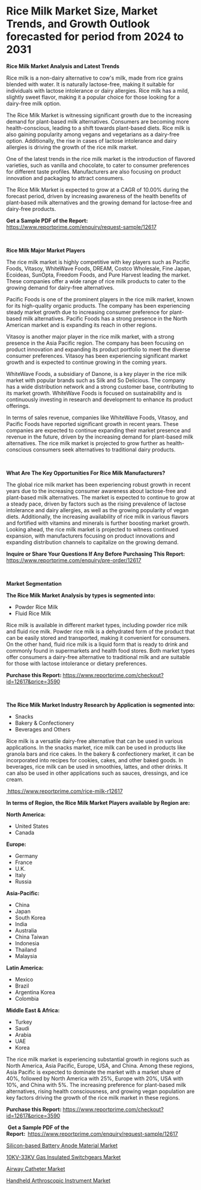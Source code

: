 <p><h1>Rice Milk Market Size, Market Trends, and Growth Outlook forecasted for period from 2024 to 2031</h1></p><p><strong>Rice Milk Market Analysis and Latest Trends</strong></p>
<p><p>Rice milk is a non-dairy alternative to cow's milk, made from rice grains blended with water. It is naturally lactose-free, making it suitable for individuals with lactose intolerance or dairy allergies. Rice milk has a mild, slightly sweet flavor, making it a popular choice for those looking for a dairy-free milk option.</p><p>The Rice Milk Market is witnessing significant growth due to the increasing demand for plant-based milk alternatives. Consumers are becoming more health-conscious, leading to a shift towards plant-based diets. Rice milk is also gaining popularity among vegans and vegetarians as a dairy-free option. Additionally, the rise in cases of lactose intolerance and dairy allergies is driving the growth of the rice milk market.</p><p>One of the latest trends in the rice milk market is the introduction of flavored varieties, such as vanilla and chocolate, to cater to consumer preferences for different taste profiles. Manufacturers are also focusing on product innovation and packaging to attract consumers.</p><p>The Rice Milk Market is expected to grow at a CAGR of 10.00% during the forecast period, driven by increasing awareness of the health benefits of plant-based milk alternatives and the growing demand for lactose-free and dairy-free products.</p></p>
<p><strong>Get a Sample PDF of the Report:&nbsp;</strong> <a href="https://www.reportprime.com/enquiry/request-sample/12617">https://www.reportprime.com/enquiry/request-sample/12617</a></p>
<p>&nbsp;</p>
<p><strong>Rice Milk Major Market Players</strong></p>
<p><p>The rice milk market is highly competitive with key players such as Pacific Foods, Vitasoy, WhiteWave Foods, DREAM, Costco Wholesale, Fine Japan, Ecoideas, SunOpta, Freedom Foods, and Pure Harvest leading the market. These companies offer a wide range of rice milk products to cater to the growing demand for dairy-free alternatives.</p><p>Pacific Foods is one of the prominent players in the rice milk market, known for its high-quality organic products. The company has been experiencing steady market growth due to increasing consumer preference for plant-based milk alternatives. Pacific Foods has a strong presence in the North American market and is expanding its reach in other regions.</p><p>Vitasoy is another major player in the rice milk market, with a strong presence in the Asia Pacific region. The company has been focusing on product innovation and expanding its product portfolio to meet the diverse consumer preferences. Vitasoy has been experiencing significant market growth and is expected to continue growing in the coming years.</p><p>WhiteWave Foods, a subsidiary of Danone, is a key player in the rice milk market with popular brands such as Silk and So Delicious. The company has a wide distribution network and a strong customer base, contributing to its market growth. WhiteWave Foods is focused on sustainability and is continuously investing in research and development to enhance its product offerings.</p><p>In terms of sales revenue, companies like WhiteWave Foods, Vitasoy, and Pacific Foods have reported significant growth in recent years. These companies are expected to continue expanding their market presence and revenue in the future, driven by the increasing demand for plant-based milk alternatives. The rice milk market is projected to grow further as health-conscious consumers seek alternatives to traditional dairy products.</p></p>
<p>&nbsp;</p>
<p><strong>What Are The Key Opportunities For Rice Milk Manufacturers?</strong></p>
<p><p>The global rice milk market has been experiencing robust growth in recent years due to the increasing consumer awareness about lactose-free and plant-based milk alternatives. The market is expected to continue to grow at a steady pace, driven by factors such as the rising prevalence of lactose intolerance and dairy allergies, as well as the growing popularity of vegan diets. Additionally, the increasing availability of rice milk in various flavors and fortified with vitamins and minerals is further boosting market growth. Looking ahead, the rice milk market is projected to witness continued expansion, with manufacturers focusing on product innovations and expanding distribution channels to capitalize on the growing demand.</p></p>
<p><strong>Inquire or Share Your Questions If Any Before Purchasing This Report:</strong> <a href="https://www.reportprime.com/enquiry/pre-order/12617">https://www.reportprime.com/enquiry/pre-order/12617</a></p>
<p>&nbsp;</p>
<p><strong>Market Segmentation</strong></p>
<p><strong>The Rice Milk Market Analysis by types is segmented into:</strong></p>
<p><ul><li>Powder Rice Milk</li><li>Fluid Rice Milk</li></ul></p>
<p><p>Rice milk is available in different market types, including powder rice milk and fluid rice milk. Powder rice milk is a dehydrated form of the product that can be easily stored and transported, making it convenient for consumers. On the other hand, fluid rice milk is a liquid form that is ready to drink and commonly found in supermarkets and health food stores. Both market types offer consumers a dairy-free alternative to traditional milk and are suitable for those with lactose intolerance or dietary preferences.</p></p>
<p><strong>Purchase this Report:&nbsp;</strong><a href="https://www.reportprime.com/checkout?id=12617&price=3590">https://www.reportprime.com/checkout?id=12617&price=3590</a></p>
<p>&nbsp;</p>
<p><strong>The Rice Milk Market Industry Research by Application is segmented into:</strong></p>
<p><ul><li>Snacks</li><li>Bakery & Confectionery</li><li>Beverages and Others</li></ul></p>
<p><p>Rice milk is a versatile dairy-free alternative that can be used in various applications. In the snacks market, rice milk can be used in products like granola bars and rice cakes. In the bakery & confectionery market, it can be incorporated into recipes for cookies, cakes, and other baked goods. In beverages, rice milk can be used in smoothies, lattes, and other drinks. It can also be used in other applications such as sauces, dressings, and ice cream.</p></p>
<p><a href="https://www.reportprime.com/rice-milk-r12617">&nbsp;https://www.reportprime.com/rice-milk-r12617</a></p>
<p><strong>In terms of Region, the Rice Milk Market Players available by Region are:</strong></p>
<p>
    <p> <strong> North America: </strong>
        <ul>
            <li>United States</li>
            <li>Canada</li>
        </ul>
        </p> 
    <p> <strong> Europe: </strong>
        <ul>
            <li>Germany</li>
            <li>France</li>
            <li>U.K.</li>
            <li>Italy</li>
            <li>Russia</li>
        </ul>
        </p> 
    <p> <strong> Asia-Pacific: </strong>
        <ul>
            <li>China</li>
            <li>Japan</li>
            <li>South Korea</li>
            <li>India</li>
            <li>Australia</li>
            <li>China Taiwan</li>
            <li>Indonesia</li>
            <li>Thailand</li>
            <li>Malaysia</li>
        </ul>
        </p> 
    <p> <strong> Latin America: </strong>
        <ul>
            <li>Mexico</li>
            <li>Brazil</li>
            <li>Argentina Korea</li>
            <li>Colombia</li>
        </ul>
        </p> 
    <p> <strong> Middle East & Africa: </strong>
        <ul>
            <li>Turkey</li>
            <li>Saudi</li>
            <li>Arabia</li>
            <li>UAE</li>
            <li>Korea</li>
        </ul>
    </p>
    </p>
<p><p>The rice milk market is experiencing substantial growth in regions such as North America, Asia Pacific, Europe, USA, and China. Among these regions, Asia Pacific is expected to dominate the market with a market share of 40%, followed by North America with 25%, Europe with 20%, USA with 10%, and China with 5%. The increasing preference for plant-based milk alternatives, rising health consciousness, and growing vegan population are key factors driving the growth of the rice milk market in these regions.</p></p>
<p><strong>Purchase this Report: </strong><a href="https://www.reportprime.com/checkout?id=12617&price=3590">https://www.reportprime.com/checkout?id=12617&price=3590</a></p>
<p>&nbsp;<strong>Get a Sample PDF of the Report:&nbsp;&nbsp;</strong><a href="https://www.reportprime.com/enquiry/request-sample/12617">https://www.reportprime.com/enquiry/request-sample/12617</a></p>
<p><strong></strong></p>
<p><p><a href="https://github.com/vimar16th/Market-Research-Report-List-5/blob/main/silicon-based-battery-anode-material-market.md">Silicon-based Battery Anode Material Market</a></p><p><a href="https://github.com/luckyshygirl/Market-Research-Report-List-5/blob/main/10kv-33kv-gas-insulated-switchgears-market.md">10KV-33KV Gas Insulated Switchgears Market</a></p><p><a href="https://issuu.com/reportprime-2/docs/airway-catheter-market-size-2030.pptx">Airway Catheter Market</a></p><p><a href="https://issuu.com/reportprime-2/docs/handheld-arthroscopic-instrument-market-size-2030.">Handheld Arthroscopic Instrument Market</a></p></p>